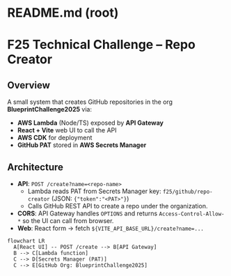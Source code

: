 # README.md (root)

# F25 Technical Challenge – Repo Creator

## Overview
A small system that creates GitHub repositories in the org **BlueprintChallenge2025** via:
- **AWS Lambda** (Node/TS) exposed by **API Gateway**
- **React + Vite** web UI to call the API
- **AWS CDK** for deployment
- **GitHub PAT** stored in **AWS Secrets Manager**

## Architecture
- **API**: `POST /create?name=<repo-name>`  
  - Lambda reads PAT from Secrets Manager key: `f25/github/repo-creator` (JSON: `{"token":"<PAT>"}`)  
  - Calls GitHub REST API to create a repo under the organization.  
- **CORS**: API Gateway handles `OPTIONS` and returns `Access-Control-Allow-*` so the UI can call from browser.
- **Web**: React form -> fetch `${VITE_API_BASE_URL}/create?name=...`

```mermaid
flowchart LR
  A[React UI] -- POST /create --> B[API Gateway]
  B --> C[Lambda function]
  C --> D[Secrets Manager (PAT)]
  C --> E[GitHub Org: BlueprintChallenge2025]
